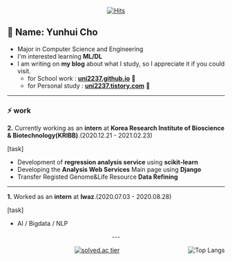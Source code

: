 
<!--
**uni2237/uni2237** is a ✨ _special_ ✨ repository because its `README.md` (this file) appears on your GitHub profile.

Here are some ideas to get you started:

- 🔭 I’m currently working on ...
- 🌱 I’m currently learning ...
- 👯 I’m looking to collaborate on ...
- 🤔 I’m looking for help with ...
- 💬 Ask me about ...
- 📫 How to reach me: ...
- 😄 Pronouns: ...
- ⚡ Fun fact: ...
-->
<div align=center>

[![Hits](https://hits.seeyoufarm.com/api/count/incr/badge.svg?url=https%3A%2F%2Fgithub.com%2Funi2237)](https://hits.seeyoufarm.com) 

</div>

## 🌱 Name: Yunhui Cho
- Major in Computer Science and Engineering 
- I'm interested learning **ML/DL** 
- I am writing on **my blog** about what I study, so I appreciate it if you could visit.
    + for School work : **[uni2237.github.io](https://uni2237.github.io/)** 💬
    + for Personal study : **[uni2237.tistory.com](https://uni2237.tistory.com/)** 💬
---  
### ⚡ work
**2.** Currently working as an **intern** at **Korea Research Institute of Bioscience & Biotechnology(KRIBB)**.(2020.12.21 - 2021.02.23)    
  
[task]
- Development of **regression analysis service** using **scikit-learn**   
- Developing the **Analysis Web Services** Main page using **Django**
- Transfer Registed Genome&Life Resource **Data Refining**    
---  
**1.** Worked as an **intern** at **Iwaz**.(2020.07.03 - 2020.08.28)    
  
[task]
- AI / Bigdata / NLP  

<div align=center>
---  
<p><a target="_blank" rel="noopener noreferrer" href="https://camo.githubusercontent.com/9bddbc3957c1f4923ebafadfb49facc70a187ad6b519826e062c10d77318fe46/68747470733a2f2f6769746875622d726561646d652d73746174732e76657263656c2e6170702f6170692f746f702d6c616e67732f3f757365726e616d653d6769746e616d752673686f775f69636f6e733d74727565"><img align="right" alt="Top Langs" src="https://camo.githubusercontent.com/9bddbc3957c1f4923ebafadfb49facc70a187ad6b519826e062c10d77318fe46/68747470733a2f2f6769746875622d726561646d652d73746174732e76657263656c2e6170702f6170692f746f702d6c616e67732f3f757365726e616d653d6769746e616d752673686f775f69636f6e733d74727565" data-canonical-src="https://github-readme-stats.vercel.app/api/top-langs/?username=gitnamu&amp;show_icons=true" style="max-width:100%;"></a></p>
<p><a href="https://solved.ac/skagh1750" rel="nofollow"><img src="https://camo.githubusercontent.com/1b4bfdff744e8640c193cd68979c26038abf2fb794adc061a9b921be34da999f/687474703a2f2f6d617a617373756d6e6964612e7774662f6170692f67656e65726174655f62616467653f626f6a3d736b61676831373530" alt="solved.ac tier" data-canonical-src="http://mazassumnida.wtf/api/generate_badge?boj=skagh1750" style="max-width:100%;"></a></p>

<!--[![Linkedin Badge](https://img.shields.io/badge/-LinkedIn-blue?style=flat-square&logo=Linkedin&logoColor=white&link=https://www.linkedin.com/in/seong-yun-byeon-8183a8113/)](https://www.linkedin.com/in/seong-yun-byeon-8183a8113/) -->
